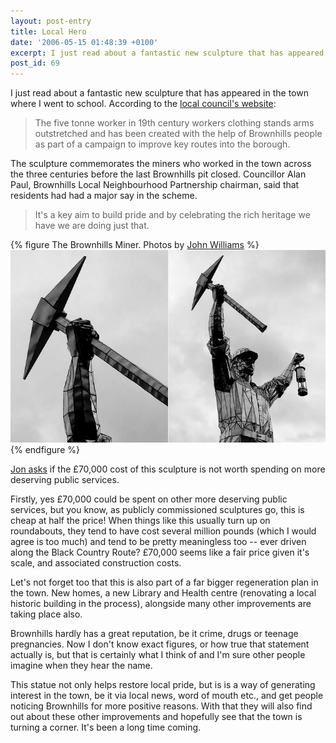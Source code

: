 ```yaml
---
layout: post-entry
title: Local Hero
date: '2006-05-15 01:48:39 +0100'
excerpt: I just read about a fantastic new sculpture that has appeared in the town where I went to school.
post_id: 69
---
```

I just read about a fantastic new sculpture that has appeared in the town where I went to school. According to the [local council's website][1]:

> The five tonne worker in 19th century workers clothing stands arms outstretched and has been created with the help of Brownhills people as part of a campaign to improve key routes into the borough.

The sculpture commemorates the miners who worked in the town across the three centuries before the last Brownhills pit closed. Councillor Alan Paul, Brownhills Local Neighbourhood Partnership chairman, said that residents had had a major say in the scheme.

> It's a key aim to build pride and by celebrating the rich heritage we have we are doing just that.

{% figure The Brownhills Miner. Photos by <a href="http://www.flickr.com/photos/jlwilliams/146287127/">John Williams</a> %}
![](/assets/images/2006/05/brownhillsminer.jpg)
{% endfigure %}

[Jon asks][2] if the £70,000 cost of this sculpture is not worth spending on more deserving public services.

Firstly, yes £70,000 could be spent on other more deserving public services, but you know, as publicly commissioned sculptures go, this is cheap at half the price! When things like this usually turn up on roundabouts, they tend to have cost several million pounds (which I would agree is too much) and tend to be pretty meaningless too -- ever driven along the Black Country Route? £70,000 seems like a fair price given it's scale, and associated construction costs.

Let's not forget too that this is also part of a far bigger regeneration plan in the town. New homes, a new Library and Health centre (renovating a local historic building in the process), alongside many other improvements are taking place also.

Brownhills hardly has a great reputation, be it crime, drugs or teenage pregnancies. Now I don't know exact figures, or how true that statement actually is, but that is certainly what I think of and I'm sure other people imagine when they hear the name.

This statue not only helps restore local pride, but is is a way of generating interest in the town, be it via local news, word of mouth etc., and get people noticing Brownhills for more positive reasons. With that they will also find out about these other improvements and hopefully see that the town is turning a corner. It's been a long time coming.

[1]: http://www.walsall.gov.uk/news/giant_miner_sculpture_to_rise_over_brownhills.htm
[2]: http://www.roobottom.com/2006/05/14/what-is-that/